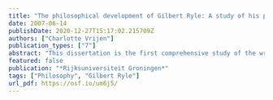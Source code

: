 ```yaml
---
title: "The philosophical development of Gilbert Ryle: A study of his published and unpublished writings"
date: 2007-06-14
publishDate: 2020-12-27T15:17:02.215709Z
authors: ["Charlotte Vrijen"]
publication_types: ["7"]
abstract: "This dissertation is the first comprehensive study of the writings, both published and unpublished, of Gilbert Ryle (1900-1976), one of the most well-known and influential philosophers of the twentieth century. In order to trace the philosophical views of Ryle I not only studied his published writings but also used – for the first time – unpublished sources. This may come as a surprise, for it is commonly believed that Ryle had destroyed early drafts, papers and anything that could be used as a kind of Nachlass by later historians. It was a collection of papers written by Ryle and posthumously edited by René Meyer (1993) that first made it clear to me that at least some material had escaped Ryle’s destructive hand. Soon after I had started my PhD-work in 2001, I found out that there does exist a sort of ‘Ryle Collection’ at Linacre College, virtually unknown to the scholarly world, which consists of a substantial part of what was once his own philosophical library and several unpublished documents. I also found several minor collections of Ryle material – letters, notes, typescripts of conversations, correspondences and papers – at various other places in Oxford, e.g. the New Bodleian, the Philosophy Library and Nuffield College. The correspondences include an important exchange between Ryle and Collingwood."
featured: false
publication: "*Rijksuniversiteit Groningen*"
tags: ["Philosophy", "Gilbert Ryle"]
url_pdf: https://osf.io/um6j5/
---
```


